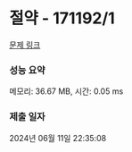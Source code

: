 # 절약 - 171192/1 

[문제 링크](https://level.goorm.io/exam/171192/%EC%A0%88%EC%95%BD/quiz/1) 

### 성능 요약

메모리: 36.67 MB, 시간: 0.05 ms

### 제출 일자

2024년 06월 11일 22:35:08


